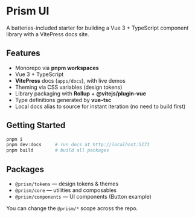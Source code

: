 # Prism UI

A batteries-included starter for building a Vue 3 + TypeScript component library with a VitePress docs site.

## Features

- Monorepo via **pnpm workspaces**
- Vue 3 + TypeScript
- **VitePress** docs (`apps/docs`), with live demos
- Theming via CSS variables (design tokens)
- Library packaging with **Rollup** + **@vitejs/plugin-vue**
- Type definitions generated by **vue-tsc**
- Local docs alias to source for instant iteration (no need to build first)

## Getting Started

```bash
pnpm i
pnpm dev:docs     # run docs at http://localhost:5173
pnpm build        # build all packages
```

## Packages

- `@prism/tokens` — design tokens & themes
- `@prism/core` — utilities and composables
- `@prism/components` — UI components (Button example)

You can change the `@prism/*` scope across the repo.
